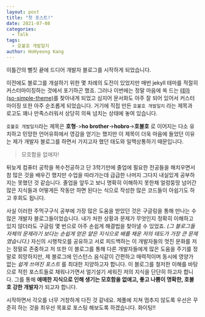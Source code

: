 ```yaml
---
layout: post
title: "첫 포스트!"
date: 2021-07-08
categories:
  - Talk
tags:
  - 호불호 개발일지
author: HoHyeong Kang
---
```




이틀간의 뻘짓 끝에 드디어 개발자 블로그를 시작하게 되었습니다.

이전에도 블로그를 개설하기 위한 몇 차례의 도전이 있었지만 매번 jekyll 테마를 적절히 커스터마이징하는 것에서 포기하곤 했죠. 그러나 이번에는 정말 마음에 쏙 드는 [테마(so-simple-theme)](https://github.com/mmistakes/so-simple-theme)를 찾아내게 되었고 심지어 문서화도 아주 잘 되어 있어서 커스터마이징 또한 아주 순조롭게 되었습니다. 거기에 직접 만든 `호불호 개발일지` 라는 제목과 로고도 꽤나 만족스러워서 상당히 의욕 넘치는 상태에 놓여 있습니다.

`호불호 개발일지`라는 제목은 **호형**->**ho brother**->**hobro**->**호불호** 로 이어지는 다소 유치하고 민망한 언어유희에서 영감을 얻기는 했지만 이 제목이 더욱 마음에 들었던 이유는 제가 개발자 블로그를 하면서 가지고자 했던 태도와 일맥상통하기 때문입니다.

> 모호함을 없애자!

뒤늦게 컴퓨터 공학을 복수전공하고 단 3학기만에 졸업에 필요한 전공들을 해치우면서 참 많은 것을 배우긴 했지만 수업을 따라가는데 급급한 나머지 그다지 내실있게 공부하지는 못했던 것 같습니다. 졸업을 앞두고 보니 명확히 이해하지 못한채 얼렁뚱땅 넘어간 많은 지식들과 어떻게든 작동만 하면 된다는 식으로 작성한 많은 코드들이 아쉽기도 하고 후회도 됩니다. 

사실 이러한 주먹구구식 공부에 가장 많은 도움을 받았던 것은 구글링을 통해 만나는 수많은 개발자 블로그들이었습니다. 내가 처한 상황과 문제가 무엇인지 정확히 이해하고 있지 않더라도 구글링 몇 번으로 아주 손쉽게 해결법을 찾아낼 수 있었죠. *(그 블로그들 자체의 문제라기 보다는 손쉽게 얻은 얕은 지식으로 배를 채운 저의 태도가 가장 큰 문제였습니다.)* 자신의 시행착오를 공유하고 서로 피드백하는 이 개발자들의 멋진 문화를 저는 정말로 존중하고 저 또한 이 블로그를 통해 다른 개발자들에게 많은 도움을 주기를 정말로 희망하지만,  제 블로그에 인스턴스 음식같이 간편하고 매력적이며 동시에 영양가 없는 *쉽게 쓰여진 포스트* 를 최대한 지양하고자 합니다. 이 블로그를 철저한 이해를 바탕으로 적힌 포스트들로 채워나가면서 얼기설기 세워진 저의 지식을 단단히 하고자 합니다. 그를 통해 **애매한 지식으로 인해 생기는 모호함을 없애고, 좋고 나쁨이 명확한, 호불호 강한 개발자**가 되고자 합니다.

시작하면서 각오를 너무 거창하게 다진 것 같네요. 제풀에 지쳐 멈추지 않도록 우선은 꾸준히 하는 것을 최우선 목표로 포스팅 해보도록 하겠습니다. 화이팅!!